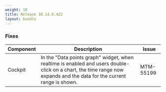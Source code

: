 ```yaml
---
weight: 10
title: Release 10.14.0.422
layout: bundle
---
```


<!--10.14.0.403 - 10.14.0.413-->

### Fixes

<div><table ><colgroup>
<col style="width: 15%;"><col style="width: 70%;"><col style="width: 15%;"></colgroup>
<thead><tr>
<th>
Component</th>
<th>
Description</th>
<th>
Issue</th>
</tr>
</thead><tbody>

<tr>
<td>Cockpit</td>
<td>In the "Data points graph" widget, when realtime is enabled and users double-click on a chart, the time range now expands and the data for the current range is shown.</td>
<td>MTM-55199</td>
</tr>

</tbody></table></div>
